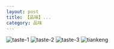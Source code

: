 ```yaml
---
layout: post
title: 【品味】...
category: 品味
---
```


![taste-1](http://r74vtd8b0.hd-bkt.clouddn.com/img/taste-1.png)
![taste-2](http://r74vtd8b0.hd-bkt.clouddn.com/img/taste-2.png)
![taste-3](http://r74vtd8b0.hd-bkt.clouddn.com/img/taste-3.png)
![tiankeng](http://r74vtd8b0.hd-bkt.clouddn.com/img/tiankeng.png)



  





